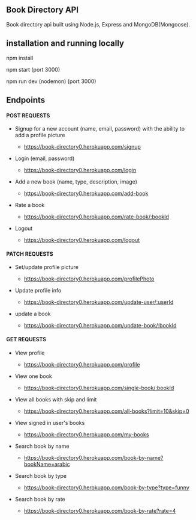 <h2>Book Directory API</h2>

Book directory api built using Node.js, Express and MongoDB(Mongoose).

<h2>installation and running locally</h2>

npm install


npm start (port 3000)

npm run dev (nodemon) (port 3000)


<h2>Endpoints</h2>

<h4>POST REQUESTS</h4>

- Signup for a new account (name, email, password) with the ability to add a profile picture 
  - https://book-directory0.herokuapp.com/signup
  
- Login (email, password)
  - https://book-directory0.herokuapp.com/login

- Add a new book (name, type, description, image)
  - https://book-directory0.herokuapp.com/add-book
  
- Rate a book
  - https://book-directory0.herokuapp.com/rate-book/:bookId
  
- Logout
  - https://book-directory0.herokuapp.com/logout
  
<h4>PATCH REQUESTS</h4>

- Set/update profile picture
  - https://book-directory0.herokuapp.com/profilePhoto

- Update profile info
  - https://book-directory0.herokuapp.com/update-user/:userId

- update a book 
  - https://book-directory0.herokuapp.com/update-book/:bookId
  
<h4>GET REQUESTS</h4>

- View profile
  - https://book-directory0.herokuapp.com/profile

- View one book
  - https://book-directory0.herokuapp.com/single-book/:bookId
  
- View all books with skip and limit
  - https://book-directory0.herokuapp.com/all-books?limit=10&skip=0

- View signed in user's books 
  - https://book-directory0.herokuapp.com/my-books

- Search book by name
  - https://book-directory0.herokuapp.com/book-by-name?bookName=arabic

- Search book by type
  - https://book-directory0.herokuapp.com/book-by-type?type=funny
  
- Search book by rate 
  - https://book-directory0.herokuapp.com/book-by-rate?rate=4



